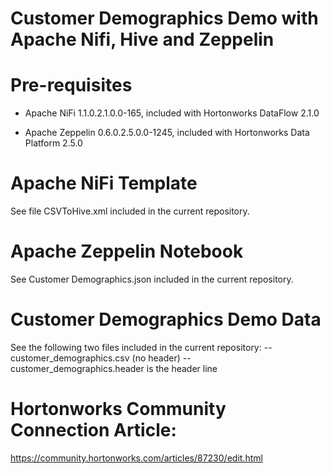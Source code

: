 # Customer Demographics Demo with Apache Nifi, Hive and Zeppelin

# Pre-requisites

* Apache NiFi 1.1.0.2.1.0.0-165, included with Hortonworks DataFlow 2.1.0

* Apache Zeppelin 0.6.0.2.5.0.0-1245, included with Hortonworks Data Platform 2.5.0 

# Apache NiFi Template

See file CSVToHive.xml included in the current repository.

# Apache Zeppelin Notebook

See Customer Demographics.json included in the current repository.


# Customer Demographics Demo Data

See the following two files included in the current repository:
-- customer_demographics.csv (no header)
-- customer_demographics.header is the header line

# Hortonworks Community Connection Article:

https://community.hortonworks.com/articles/87230/edit.html
